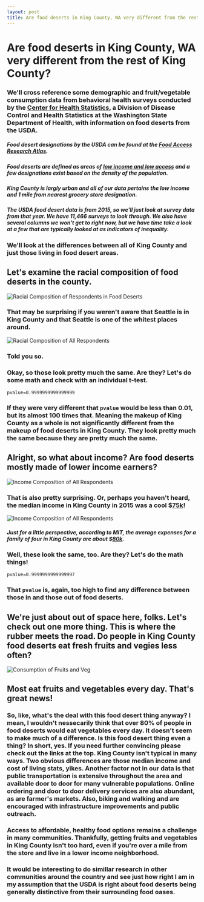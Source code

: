 ```yaml
---
layout: post
title: Are food deserts in King County, WA very different from the rest of King County?
---
```


# Are food deserts in King County, WA very different from the rest of King County?

### We'll cross reference some demographic and fruit/vegetable consumption data from behavioral health surveys conducted by the [Center for Health Statistics](https://www.doh.wa.gov/DataandStatisticalReports/DataSystems/BehavioralRiskFactorSurveillanceSystemBRFSS), a Division of Disease Control and Health Statistics at the Washington State Department of Health, with information on food deserts from the USDA.

##### Food desert designations by the USDA can be found at the [Food Access Research Atlas](https://www.ers.usda.gov/data-products/food-access-research-atlas).

##### Food deserts are defined as areas of [low income and low access](https://www.ers.usda.gov/webdocs/publications/93141/eib%20209%20summary.pdf?v=6737.3) and a few designations exist based on the density of the population.

##### King County is largly urban and all of our data pertains the low income and 1 mile from nearest grocery store designation.

##### The USDA food desert data is from 2015, so we'll just look at survey data from that year. We have 11,466 surveys to look through. We also have several columns we won't get to right now, but we have time take a look at a few that are typically looked at as indicators of inequality.

### We'll look at the differences between all of King County and just those living in food desert areas.

## Let's examine the racial composition of food deserts in the county.

![Racial Composition of Respondents in Food Deserts](https://github.com/llpk79/Project_Blog_Post/blob/master/plots/income_des.jpg)

### That may be surprising if you weren't aware that Seattle is in King County and that Seattle is one of the whitest places around.

![Racial Composition of All Respondents](https://github.com/llpk79/Project_Blog_Post/blob/master/plots/race_total.jpg)

### Told you so.

### Okay, so those look pretty much the same. Are they? Let's do some math and check with an individual t-test.

`pvalue=0.9999999999999999`

### If they were very different that `pvalue` would be less than 0.01, but its almost 100 times that. Meaning the makeup of King County as a whole is not significantly different from the makeup of food deserts in King County. They look pretty much the same because they are pretty much the same.

## Alright, so what about income? Are food deserts mostly made of lower income earners?

![Income Composition of All Respondents](https://github.com/llpk79/Project_Blog_Post/blob/master/plots/income_des.jpg)

### That is also pretty surprising. Or, perhaps you haven't heard, the median income in King County in 2015 was a cool $[75k](https://www.kingcounty.gov/independent/forecasting/King%20County%20Economic%20Indicators/Household%20Income.aspx)!

![Income Composition of All Respondents](https://github.com/llpk79/Project_Blog_Post/blob/master/plots/income_total.jpg)

##### Just for a little perspective, according to MIT, the average expenses for a family of four in King County are about $[80k](http://livingwage.mit.edu/counties/53033).

### Well, these look the same, too. Are they? Let's do the math things!

`pvalue=0.9999999999999997`

### That `pvalue` is, again, too high to find any difference between those in and those out of food deserts.

## We're just about out of space here, folks. Let's check out one more thing. This is where the rubber meets the road. Do people in King County food deserts eat fresh fruits and vegies less often?

![Consumption of Fruits and Veg](https://github.com/llpk79/Project_Blog_Post/blob/master/plots/consumption.jpg)

## Most eat fruits and vegetables every day. That's great news! 

### So, like, what's the deal with this food desert thing anyway? I mean, I wouldn't nessecarily think that over 80% of people in food deserts would eat vegetables every day. It doesn't seem to make much of a difference. Is this food desert thing even a thing? In short, yes. If you need further convincing please check out the links at the top. King County isn't typical in many ways. Two obvious differences are those median income and cost of living stats, yikes. Another factor not in our data is that public transportation is extensive throughout the area and available door to door for many vulnerable populations. Online ordering and door to door delivery services are also abundant, as are farmer's markets. Also, biking and walking and are encouraged with infrastructure improvements and public outreach. 

### Access to affordable, healthy food options remains a challenge in many communities. Thankfully, getting fruits and vegetables in King County isn't too hard, even if you're over a mile from the store and live in a lower income neighborhood. 

### It would be interesting to do simillar research in other communities around the country and see just how right I am in my assumption that the USDA is right about food deserts being generally distinctive from their surrounding food oases.
